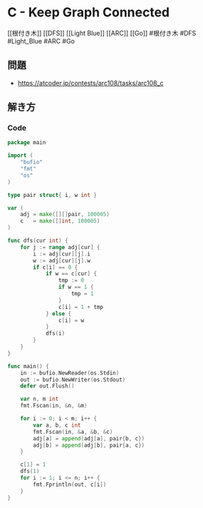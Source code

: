 # C - Keep Graph Connected
[[根付き木]] [[DFS]] [[Light Blue]] [[ARC]] [[Go]]
#根付き木 #DFS #Light_Blue #ARC #Go 

## 問題
- https://atcoder.jp/contests/arc108/tasks/arc108_c

## 解き方
### Code
```go
package main

import (
	"bufio"
	"fmt"
	"os"
)

type pair struct{ i, w int }

var (
	adj = make([][]pair, 100005)
	c   = make([]int, 100005)
)

func dfs(cur int) {
	for j := range adj[cur] {
		i := adj[cur][j].i
		w := adj[cur][j].w
		if c[i] == 0 {
			if w == c[cur] {
				tmp := 0
				if w == 1 {
					tmp = 1
				}
				c[i] = 1 + tmp
			} else {
				c[i] = w
			}
			dfs(i)
		}
	}
}

func main() {
	in := bufio.NewReader(os.Stdin)
	out := bufio.NewWriter(os.Stdout)
	defer out.Flush()

	var n, m int
	fmt.Fscan(in, &n, &m)

	for i := 0; i < m; i++ {
		var a, b, c int
		fmt.Fscan(in, &a, &b, &c)
		adj[a] = append(adj[a], pair{b, c})
		adj[b] = append(adj[b], pair{a, c})
	}

	c[1] = 1
	dfs(1)
	for i := 1; i <= n; i++ {
		fmt.Fprintln(out, c[i])
	}
}
```
